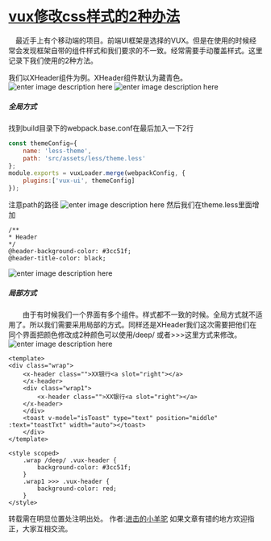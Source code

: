 # [vux修改css样式的2种办法](https://www.cnblogs.com/pass245939319/p/10000206.html)

 最近手上有个移动端的项目。前端UI框架是选择的VUX。但是在使用的时候经常会发现框架自带的组件样式和我们要求的不一致。经常需要手动覆盖样式。这里记录下我们使用的2种方法。

我们以XHeader组件为例。XHeader组件默认为藏青色。
![enter image description here](http://img.shepherd618.cn/x-header-d.png)
![enter image description here](http://img.shepherd618.cn/x-header.png)

##### 全局方式

找到build目录下的webpack.base.conf在最后加入一下2行

```js
const themeConfig={
    name: 'less-theme',
    path: 'src/assets/less/theme.less'
};
module.exports = vuxLoader.merge(webpackConfig, {
    plugins:['vux-ui', themeConfig]
});
```

注意path的路径
![enter image description here](http://img.shepherd618.cn/css-d.png)
然后我们在theme.less里面增加

```less
/**
* Header
*/
@header-background-color: #3cc51f;
@header-title-color: black;
```

![enter image description here](http://img.shepherd618.cn/x-heard-l.png)

##### 局部方式

  由于有时候我们一个界面有多个组件。样式都不一致的时候。全局方式就不适用了。所以我们需要采用局部的方式。同样还是XHeader我们这次需要把他们在同个界面把颜色修改成2种颜色可以使用/deep/ 或者>>>这里方式来修改。
![enter image description here](http://img.shepherd618.cn/x-heared-d.png)

```vue
<template>
<div class="wrap">
    <x-header class="">XX银行<a slot="right"></a>
    </x-header>
    <div class="wrap1">
        <x-header class="">XX银行<a slot="right"></a>
    </x-header>
    </div>
    <toast v-model="isToast" type="text" position="middle" :text="toastTxt" width="auto"></toast>
    </div>
</template>

<style scoped>
    .wrap /deep/ .vux-header {
        background-color: #3cc51f;
    }
    .wrap1 >>> .vux-header {
        background-color: red;
    }
</style>
```

转载需在明显位置处注明出处。
作者:[进击的小羊驼](http://www.cnblogs.com/pass245939319) 
如果文章有错的地方欢迎指正，大家互相交流。